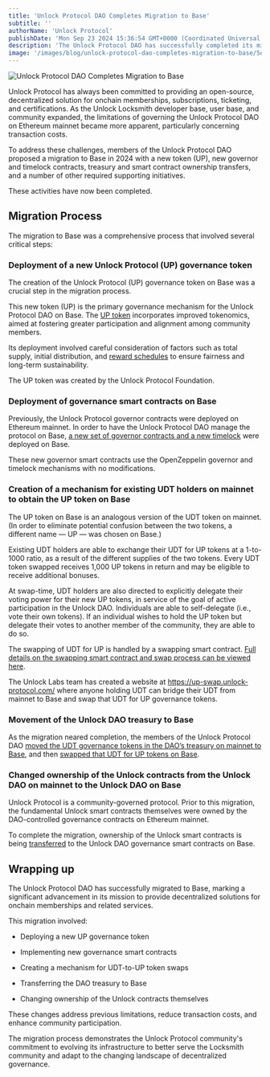 ```yaml
---
title: 'Unlock Protocol DAO Completes Migration to Base'
subtitle: ''
authorName: 'Unlock Protocol'
publishDate: 'Mon Sep 23 2024 15:36:54 GMT+0000 (Coordinated Universal Time)'
description: 'The Unlock Protocol DAO has successfully completed its migration to Base, marking a significant milestone in its journey towards enhancing participation and member experience for members of the Unlock DAO.'
image: '/images/blog/unlock-protocol-dao-completes-migration-to-base/5e87ca231fbe5e554a849aab22499921.jpg'
---
```


![Unlock Protocol DAO Completes Migration to Base](https://storage.googleapis.com/papyrus_images/5e87ca231fbe5e554a849aab22499921.jpg)

<p>Unlock Protocol has always been committed to providing an open-source, decentralized solution for onchain memberships, subscriptions, ticketing, and certifications. As the Unlock Locksmith developer base, user base, and community expanded, the limitations of governing the Unlock Protocol DAO on Ethereum mainnet became more apparent, particularly concerning transaction costs.</p><p>To address these challenges, members of the Unlock Protocol DAO proposed a migration to Base in 2024 with a new token (UP), new governor and timelock contracts, treasury and smart contract ownership transfers, and a number of other required supporting initiatives.</p><p>These activities have now been completed.</p><div class="relative header-and-anchor"><h2 id="h-migration-process">Migration Process</h2></div><p>The migration to Base was a comprehensive process that involved several critical steps:</p><div class="relative header-and-anchor"><h3 id="h-deployment-of-a-new-unlock-protocol-up-governance-token">Deployment of a new Unlock Protocol (UP) governance token</h3></div><p>The creation of the Unlock Protocol (UP) governance token on Base was a crucial step in the migration process.</p><p>This new token (UP) is the primary governance mechanism for the Unlock Protocol DAO on Base. The <a target="_blank" rel="noopener noreferrer" class="dont-break-out notion-link-token notion-focusable-token notion-enable-hover" href="https://basescan.org/token/0xac27fa800955849d6d17cc8952ba9dd6eaa66187">UP token</a> incorporates improved tokenomics, aimed at fostering greater participation and alignment among community members.</p><p>Its deployment involved careful consideration of factors such as total supply, initial distribution, and <a target="_blank" rel="noopener noreferrer" class="dont-break-out notion-link-token notion-focusable-token notion-enable-hover" href="https://paragraph.xyz/@unlockprotocol/bridge-earn">reward schedules</a> to ensure fairness and long-term sustainability.</p><p>The UP token was created by the Unlock Protocol Foundation.</p><div class="relative header-and-anchor"><h3 id="h-deployment-of-governance-smart-contracts-on-base"><strong>Deployment of governance smart contracts on Base</strong></h3></div><p>Previously, the Unlock Protocol governor contracts were deployed on Ethereum mainnet. In order to have the Unlock Protocol DAO manage the protocol on Base, <a target="_blank" rel="noopener noreferrer" class="dont-break-out notion-link-token notion-focusable-token notion-enable-hover" href="https://www.tally.xyz/gov/unlock-protocol">a new set of governor contracts and a new timelock</a> were deployed on Base.</p><p>These new governor smart contracts use the OpenZeppelin governor and timelock mechanisms with no modifications.</p><div class="relative header-and-anchor"><h3 id="h-creation-of-a-mechanism-for-existing-udt-holders-on-mainnet-to-obtain-the-up-token-on-base">Creation of a mechanism for existing UDT holders on mainnet to obtain the UP token on Base</h3></div><p>The UP token on Base is an analogous version of the UDT token on mainnet. (In order to eliminate potential confusion between the two tokens, a different name — UP — was chosen on Base.)</p><p>Existing UDT holders are able to exchange their UDT for UP tokens at a 1-to-1000 ratio, as a result of the different supplies of the two tokens. Every UDT token swapped receives 1,000 UP tokens in return and may be eligible to receive additional bonuses.</p><p>At swap-time, UDT holders are also directed to explicitly delegate their voting power for their new UP tokens, in service of the goal of active participation in the Unlock DAO. Individuals are able to self-delegate (i.e., vote their own tokens). If an individual wishes to hold the UP token but delegate their votes to another member of the community, they are able to do so.</p><p>The swapping of UDT for UP is handled by a swapping smart contract. <a target="_blank" rel="noopener noreferrer" class="dont-break-out notion-link-token notion-focusable-token notion-enable-hover" href="https://paragraph.xyz/@unlockprotocol/bridge-earn">Full details on the swapping smart contract and swap process can be viewed here</a>.</p><p>The Unlock Labs team has created a website at <a target="_blank" rel="noopener noreferrer nofollow ugc" class="dont-break-out" href="https://up-swap.unlock-protocol.com/">https://up-swap.unlock-protocol.com/</a> where anyone holding UDT can bridge their UDT from mainnet to Base and swap that UDT for UP governance tokens.</p><div class="relative header-and-anchor"><h3 id="h-movement-of-the-unlock-dao-treasury-to-base">Movement of the Unlock DAO treasury to Base</h3></div><p>As the migration neared completion, the members of the Unlock Protocol DAO <a target="_blank" rel="noopener noreferrer" class="dont-break-out notion-link-token notion-focusable-token notion-enable-hover" href="https://www.tally.xyz/gov/unlock/proposal/64670389037077777251794002149940005202484368028371335521334825123900835628184?govId=eip155:1:0x440d9D4E66d39bb28FB58729Cb4D3ead2A595591">moved the UDT governance tokens in the DAO’s treasury on mainnet to Base</a>, and then <a target="_blank" rel="noopener noreferrer" class="dont-break-out notion-link-token notion-focusable-token notion-enable-hover" href="https://www.tally.xyz/gov/unlock-protocol/proposal/63269785253077722766136849401328655272413685934436217551731159324075983360350">swapped that UDT for UP tokens on Base</a>.</p><div class="relative header-and-anchor"><h3 id="h-changed-ownership-of-the-unlock-contracts-from-the-unlock-dao-on-mainnet-to-the-unlock-dao-on-base">Changed ownership of the Unlock contracts from the Unlock DAO on mainnet to the Unlock DAO on Base</h3></div><p>Unlock Protocol is a community-governed protocol. Prior to this migration, the fundamental Unlock smart contracts themselves were owned by the DAO-controlled governance contracts on Ethereum mainnet. </p><p>To complete the migration, ownership of the Unlock smart contracts is being <a target="_blank" rel="noopener noreferrer nofollow ugc" class="dont-break-out" href="https://www.tally.xyz/gov/unlock/proposal/85375348710183939280565384078772391104583157132317249834573872829198541239476?govId=eip155:1:0x440d9D4E66d39bb28FB58729Cb4D3ead2A595591">transferred</a> to the Unlock DAO governance smart contracts on Base.</p><div class="relative header-and-anchor"><h2 id="h-wrapping-up">Wrapping up</h2></div><p>The Unlock Protocol DAO has successfully migrated to Base, marking a significant advancement in its mission to provide decentralized solutions for onchain memberships and related services.</p><p>This migration involved:</p><ul><li><p>Deploying a new UP governance token</p></li><li><p>Implementing new governance smart contracts</p></li><li><p>Creating a mechanism for UDT-to-UP token swaps</p></li><li><p>Transferring the DAO treasury to Base</p></li><li><p>Changing ownership of the Unlock contracts themselves</p></li></ul><p>These changes address previous limitations, reduce transaction costs, and enhance community participation.</p><p>The migration process demonstrates the Unlock Protocol community's commitment to evolving its infrastructure to better serve the Locksmith community and adapt to the changing landscape of decentralized governance.</p><p></p>
